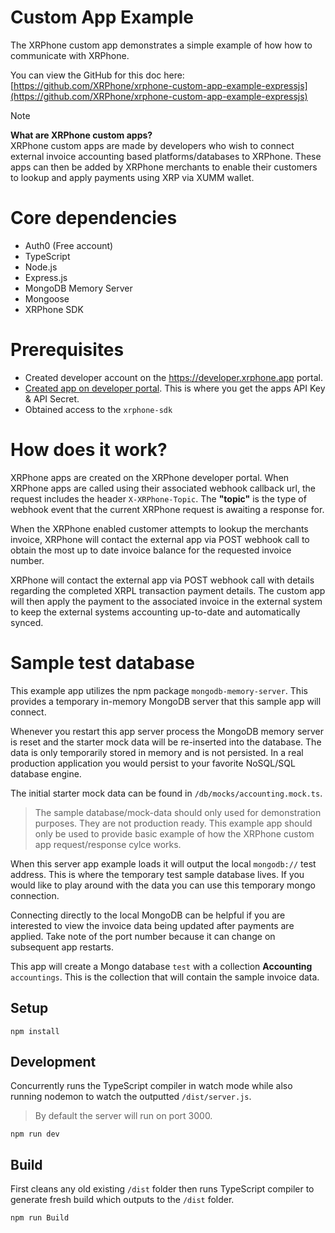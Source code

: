# Custom App Example

The XRPhone custom app demonstrates a simple example of how how to communicate with XRPhone.

You can view the GitHub for this doc here:
[https://github.com/XRPhone/xrphone-custom-app-example-expressjs](https://github.com/XRPhone/xrphone-custom-app-example-expressjs) 

>[!NOTE]
><b>What are XRPhone custom apps?</b><br>
XRPhone custom apps are made by developers who wish to connect external invoice accounting based platforms/databases to XRPhone. These apps can then be added by XRPhone merchants to enable their customers to lookup and apply payments using XRP via XUMM wallet.

# Core dependencies
- Auth0 (Free account)
- TypeScript
- Node.js
- Express.js
- MongoDB Memory Server 
- Mongoose
- XRPhone SDK

# Prerequisites

- Created developer account on the https://developer.xrphone.app portal.
- [Created app on developer portal](/v1/developer-portal/creating-custom-app). This is where you get the apps API Key & API Secret.
- Obtained access to the `xrphone-sdk`

# How does it work?

XRPhone apps are created on the XRPhone developer portal. When XRPhone apps are called using their associated webhook callback url, the request includes the header `X-XRPhone-Topic`. The **"topic"** is the type of webhook event that the current XRPhone request is awaiting a response for. 

When the XRPhone enabled customer attempts to lookup the merchants invoice, XRPhone will contact the external app via POST webhook call to obtain the most up to date invoice balance for the requested invoice number. 

XRPhone will contact the external app via POST webhook call with details regarding the completed XRPL transaction payment details. The custom app will then apply the payment to the associated invoice in the external system to keep the external systems accounting up-to-date and automatically synced.

# Sample test database

This example app utilizes the npm package `mongodb-memory-server`. This provides a temporary in-memory MongoDB server that this sample app will connect. 

Whenever you restart this app server process the MongoDB memory server is reset and the starter mock data will be re-inserted into the database. The data is only temporarily stored in memory and is not persisted. In a real production application you would persist to your favorite NoSQL/SQL database engine.

The initial starter mock data can be found in `/db/mocks/accounting.mock.ts`.

> The sample database/mock-data should only used for demonstration purposes. They are not production ready. This example app should only be used to provide basic example of how the XRPhone custom app request/response cylce works.

When this server app example loads it will output the local `mongodb://` test address. This is where the temporary test sample database lives. If you would like to play around with the data you can use this temporary mongo connection. 

Connecting directly to the local MongoDB can be helpful if you are interested to view the invoice data being updated after payments are applied. Take note of the port number because it can change on subsequent app restarts.

This app will create a Mongo database `test` with a collection **Accounting** `accountings`. This is the collection that will contain the sample invoice data.

## Setup

```shell
npm install
```

## Development

Concurrently runs the TypeScript compiler in watch mode while also running nodemon to watch the outputted `/dist/server.js`.

> By default the server will run on port 3000.

```
npm run dev
```

## Build

First cleans any old existing `/dist` folder then runs TypeScript compiler to generate fresh build which outputs to the `/dist` folder.

```
npm run Build
```
